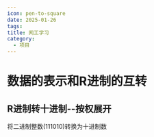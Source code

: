 ```yaml
---
icon: pen-to-square
date: 2025-01-26
tags: 
title: 网工学习
category:
  - 项目
---
```


# 数据的表示和R进制的互转
## R进制转十进制--按权展开
将二进制整数(111010)转换为十进制数

